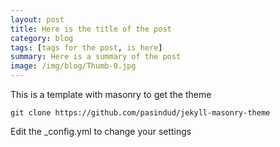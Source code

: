 ```yaml
---
layout: post
title: Here is the title of the post
category: blog
tags: [tags for the post, is here]  
summary: Here is a summary of the post
image: /img/blog/Thumb-0.jpg
---
```


This is a template with masonry to get the theme

```
git clone https://github.com/pasindud/jekyll-masonry-theme
```

Edit the _config.yml to change your settings
